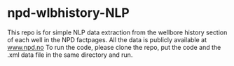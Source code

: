 # npd-wlbhistory-NLP
This repo is for simple NLP data extraction from the wellbore history section of each well in the NPD factpages. All the data is publicly available at www.npd.no
To run the code, please clone the repo, put the code and the .xml data file in the same directory and run.
